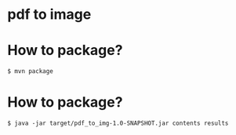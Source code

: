 pdf to image
==============

# How to package? 
```
$ mvn package
```

# How to package? 
```
$ java -jar target/pdf_to_img-1.0-SNAPSHOT.jar contents results
```
